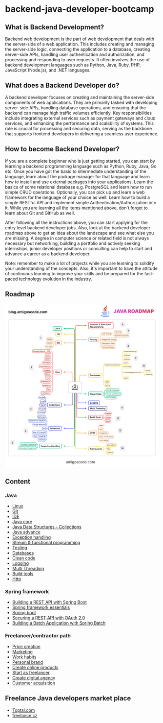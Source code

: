 # backend-java-developer-bootcamp

## What is Backend Development?

Backend web development is the part of web development that deals with the server-side of a web application. This includes creating and managing the server-side logic, connecting the application to a database, creating server-side APIs, handling user authentication and authorization, and processing and responding to user requests. It often involves the use of backend development languages such as Python, Java, Ruby, PHP, JavaScript (Node.js), and .NET languages.

## What does a Backend Developer do?

A backend developer focuses on creating and maintaining the server-side components of web applications. They are primarily tasked with developing server-side APIs, handling database operations, and ensuring that the backend can manage high traffic volumes efficiently. Key responsibilities include integrating external services such as payment gateways and cloud services, and enhancing the performance and scalability of systems. This role is crucial for processing and securing data, serving as the backbone that supports frontend developers in delivering a seamless user experience.

## How to become Backend Developer?
If you are a complete beginner who is just getting started, you can start by learning a backend programming language such as Python, Ruby, Java, Go etc. Once you have got the basic to intermediate understanding of the language, learn about the package manager for that language and learn how to install and use external packages into your applications. Learn the basics of some relational database e.g. PostgreSQL and learn how to run simple CRUD operations. Optionally, you can pick up and learn a web framework for the language of your choice as well. Learn how to build a simple RESTful API and implement simple Authentication/Authorization into it. While you are learning all the items mentioned above, don't forget to learn about Git and GitHub as well.

After following all the instructions above, you can start applying for the entry level backend developer jobs. Also, look at the backend developer roadmap above to get an idea about the landscape and see what else you are missing. A degree in computer science or related field is not always necessary but networking, building a portfolio and actively seeking internships, junior developer positions or consulting can help to start and advance a career as a backend developer.

Note: remember to make a lot of projects while you are learning to solidify your understanding of the concepts. Also, it's important to have the attitude of continuous learning to improve your skills and be prepared for the fast-paced technology evolution in the industry.

## Roadmap
![](resources/javaDeveloperRoadmap.gif)

## Content

### Java
* [Linux](pages/linux.md)
* [Git](pages/git.md)
* [IDE](pages/ide.md)
* [Java core](pages/core.md)
* [Java Data Structures - Collections](pages/collections.md)
* [Java advance](pages/javaAdvance.md)
* [Exception handling](pages/exceptionHandling.md)
* [Stream & functional programming](pages/streamAndFunctionalProgramming.md)
* [Testing](pages/testing.md)
* [Databases](pages/databases.md)
* [Clean code](pages/cleanCode.md)
* [Logging](pages/logging.md)
* [Multi Threading](pages/multiThreading.md)
* [Build tools](pages/buildTools.md)
* [Http](pages/http.md)

### Spring framework
* [Building a REST API with Spring Boot](https://spring.academy/courses/building-a-rest-api-with-spring-boot)
* [Spring framework essentials](https://spring.academy/courses/spring-framework-essentials)
* [Spring boot](https://spring.academy/courses/spring-boot)
* [Securing a REST API with OAuth 2.0](https://spring.academy/courses/spring-academy-secure-rest-api-oauth2)
* [Building a Batch Application with Spring Batch](https://spring.academy/courses/building-a-batch-application-with-spring-batch)

### Freelancer/contractor path
* [Price creation](https://mladypodnikatel.cz/na-volne-noze/cenotvorba)
* [Marketing](https://mladypodnikatel.cz/na-volne-noze/osobni-marketing)
* [Work habits](https://mladypodnikatel.cz/na-volne-noze/procesy-freelanceru)
* [Personal brand](https://mladypodnikatel.cz/na-volne-noze/osobni-znacka)
* [Create online products](https://mladypodnikatel.cz/tvorba-on-line-produktu)
* [Start as freelancer](https://mladypodnikatel.cz/na-volne-noze/zacatky)
* [Create digital agency](https://mladypodnikatel.cz/agentury/zalozeni)
* [Customer acquisition](https://mladypodnikatel.cz/na-volne-noze/jak-ziskat-klienty)

## Freelance Java developers market place
* [Toptal.com](https://www.toptal.com/java)
* [freelance.cz](https://www.freelance.cz/)